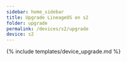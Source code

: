 ```yaml
---
sidebar: home_sidebar
title: Upgrade LineageOS on s2
folder: upgrade
permalink: /devices/s2/upgrade
device: s2
---
```

{% include templates/device_upgrade.md %}
